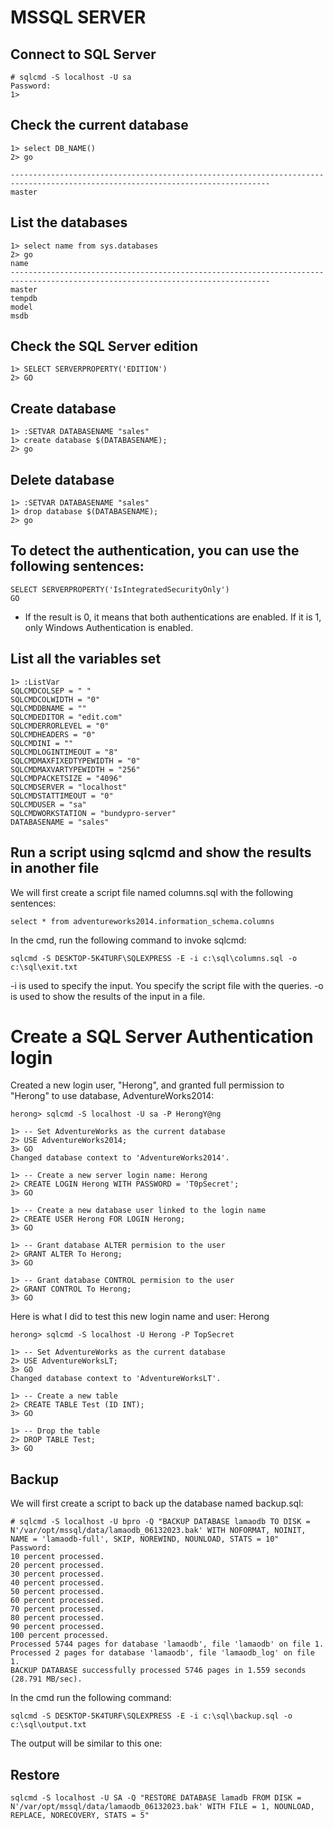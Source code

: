 # MSSQL SERVER

## Connect to SQL Server

```
# sqlcmd -S localhost -U sa 
Password: 
1> 

```



## Check the current database

```
1> select DB_NAME()
2> go
                                                                                                                                
--------------------------------------------------------------------------------------------------------------------------------
master                           
```



##  List the databases

```
1> select name from sys.databases
2> go
name                                                                                                                            
--------------------------------------------------------------------------------------------------------------------------------
master                                                                                                                          
tempdb                                                                                                                          
model                                                                                                                           
msdb                                             
```

## Check the SQL Server edition

```
1> SELECT SERVERPROPERTY('EDITION')
2> GO
```



## Create database

```
1> :SETVAR DATABASENAME "sales"
1> create database $(DATABASENAME);
2> go
```



## Delete database

```
1> :SETVAR DATABASENAME "sales"
1> drop database $(DATABASENAME);
2> go
```



## To detect the authentication, you can use the following sentences:

```
SELECT SERVERPROPERTY('IsIntegratedSecurityOnly')
GO
```

- If the result is 0, it means that both authentications are enabled. If it is 1, only Windows Authentication is enabled.



## List all the variables set

```
1> :ListVar
SQLCMDCOLSEP = " "
SQLCMDCOLWIDTH = "0"
SQLCMDDBNAME = ""
SQLCMDEDITOR = "edit.com"
SQLCMDERRORLEVEL = "0"
SQLCMDHEADERS = "0"
SQLCMDINI = ""
SQLCMDLOGINTIMEOUT = "8"
SQLCMDMAXFIXEDTYPEWIDTH = "0"
SQLCMDMAXVARTYPEWIDTH = "256"
SQLCMDPACKETSIZE = "4096"
SQLCMDSERVER = "localhost"
SQLCMDSTATTIMEOUT = "0"
SQLCMDUSER = "sa"
SQLCMDWORKSTATION = "bundypro-server"
DATABASENAME = "sales"
```

## Run a script using sqlcmd and show the results in another file

We will first create a script file named columns.sql with the following sentences:

```
select * from adventureworks2014.information_schema.columns
```

In the cmd, run the following command to invoke sqlcmd:

```
sqlcmd -S DESKTOP-5K4TURF\SQLEXPRESS -E -i c:\sql\columns.sql -o c:\sql\exit.txt
```

-i is used to specify the input. You specify the script file with the queries.
-o is used to show the results of the input in a file.



# Create a SQL Server Authentication login

Created a new login user, "Herong", and granted full permission to "Herong" to use database, AdventureWorks2014:

```
herong> sqlcmd -S localhost -U sa -P HerongY@ng

1> -- Set AdventureWorks as the current database
2> USE AdventureWorks2014;
3> GO
Changed database context to 'AdventureWorks2014'.

1> -- Create a new server login name: Herong
2> CREATE LOGIN Herong WITH PASSWORD = 'T0pSecret';
3> GO

1> -- Create a new database user linked to the login name
2> CREATE USER Herong FOR LOGIN Herong;
3> GO

1> -- Grant database ALTER permision to the user
2> GRANT ALTER To Herong;
3> GO

1> -- Grant database CONTROL permision to the user
2> GRANT CONTROL To Herong;
3> GO
```

Here is what I did to test this new login name and user: Herong

```
herong> sqlcmd -S localhost -U Herong -P TopSecret

1> -- Set AdventureWorks as the current database
2> USE AdventureWorksLT;
3> GO
Changed database context to 'AdventureWorksLT'.

1> -- Create a new table
2> CREATE TABLE Test (ID INT);
3> GO

1> -- Drop the table
2> DROP TABLE Test;
3> GO
```







## Backup

We will first create a script to back up the database named backup.sql:

```
# sqlcmd -S localhost -U bpro -Q "BACKUP DATABASE lamaodb TO DISK = N'/var/opt/mssql/data/lamaodb_06132023.bak' WITH NOFORMAT, NOINIT, NAME = 'lamaodb-full', SKIP, NOREWIND, NOUNLOAD, STATS = 10"
Password: 
10 percent processed.
20 percent processed.
30 percent processed.
40 percent processed.
50 percent processed.
60 percent processed.
70 percent processed.
80 percent processed.
90 percent processed.
100 percent processed.
Processed 5744 pages for database 'lamaodb', file 'lamaodb' on file 1.
Processed 2 pages for database 'lamaodb', file 'lamaodb_log' on file 1.
BACKUP DATABASE successfully processed 5746 pages in 1.559 seconds (28.791 MB/sec).
```

In the cmd run the following command:

````
sqlcmd -S DESKTOP-5K4TURF\SQLEXPRESS -E -i c:\sql\backup.sql -o
c:\sql\output.txt
````





The output will be similar to this one:

## Restore

```
sqlcmd -S localhost -U SA -Q "RESTORE DATABASE lamadb FROM DISK = N'/var/opt/mssql/data/lamaodb_06132023.bak' WITH FILE = 1, NOUNLOAD, REPLACE, NORECOVERY, STATS = 5"
```

